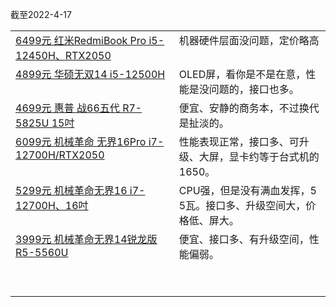 截至2022-4-17

<table>
<tr><td valign="top" colspan="1" rowspan="1"><a target="_blank" href="http://mp.weixin.qq.com/s?__biz=MzA5MzcxNjQwNw==&amp;mid=2649892314&amp;idx=1&amp;sn=88064a634ca77e5d3f72f793d4acbb79&amp;chksm=885f2f02bf28a614524d1d0d33076eee7a2c48ca5b62b02b986532207e93453e4b5845ea5f1d&amp;scene=21#wechat_redirect" textvalue="6499元 红米RedmiBook Pro i5-12450H、RTX2050" linktype="text" imgurl="" imgdata="null" data-itemshowtype="0" tab="innerlink" data-linktype="2" wah-hotarea="click" hasload="1">6499元 红米RedmiBook Pro i5-12450H、RTX2050</a><br></td><td valign="top" colspan="1" rowspan="1" style="word-break: break-all;">机器硬件层面没问题，定价略高<br></td></tr><tr><td valign="top" colspan="1" rowspan="1" style="word-break: break-all;"><a target="_blank" href="http://mp.weixin.qq.com/s?__biz=MzA5MzcxNjQwNw==&amp;mid=2649892061&amp;idx=1&amp;sn=1836345d8e0ee59b2eb72284616e549f&amp;chksm=885f2e05bf28a7134e1acaa65f322dc428fa3d4e7fdaf60c56b258da4dc49c4447176fa999d5&amp;scene=21#wechat_redirect" textvalue="4899元 华硕无双14 i5-12500H" linktype="text" imgurl="" imgdata="null" data-itemshowtype="0" tab="innerlink" data-linktype="2" wah-hotarea="click" hasload="1">4899元 华硕无双14 i5-12500H</a><br></td><td valign="top" colspan="1" rowspan="1" style="word-break: break-all;">OLED屏，看你是不是在意，性能是没问题的，接口也多。<br></td></tr><tr><td valign="top" colspan="1" rowspan="1"><a target="_blank" href="http://mp.weixin.qq.com/s?__biz=MzA5MzcxNjQwNw==&amp;mid=2649890982&amp;idx=1&amp;sn=6f8b293489f0e5a4bf43da826f3ea165&amp;chksm=885f2a7ebf28a368136fd7a63ffecea22b234383135179b2f40e3fb355254e63314e05ba5d2b&amp;scene=21#wechat_redirect" textvalue="4699元 惠普 战66五代 R7-5825U 15吋" linktype="text" imgurl="" imgdata="null" data-itemshowtype="0" tab="innerlink" data-linktype="2" wah-hotarea="click" hasload="1">4699元 惠普 战66五代 R7-5825U 15吋</a><br></td><td valign="top" colspan="1" rowspan="1" style="word-break: break-all;">便宜、安静的商务本，不过换代是扯淡的。<br></td></tr><tr><td valign="top" colspan="1" rowspan="1"><a target="_blank" href="http://mp.weixin.qq.com/s?__biz=MzA5MzcxNjQwNw==&amp;mid=2649891040&amp;idx=1&amp;sn=638a71200c8626a9631c7b16c2d1f252&amp;chksm=885f2a38bf28a32edee265668756002ef9d5bedfbd40186e6a7c3409f184ff826ffe28b08d83&amp;scene=21#wechat_redirect" textvalue="6099元 机械革命 无界16Pro i7-12700H/RTX2050" linktype="text" imgurl="" imgdata="null" data-itemshowtype="0" tab="innerlink" data-linktype="2" wah-hotarea="click" hasload="1">6099元 机械革命 无界16Pro i7-12700H/RTX2050</a><br></td><td valign="top" colspan="1" rowspan="1" style="word-break: break-all;">性能表现正常，接口多、可升级、大屏，显卡约等于台式机的1650。<br></td></tr><tr><td valign="top" colspan="1" rowspan="1"><a target="_blank" href="http://mp.weixin.qq.com/s?__biz=MzA5MzcxNjQwNw==&amp;mid=2649889859&amp;idx=1&amp;sn=e83f287310bea477bae4835d6f8a5802&amp;chksm=885f169bbf289f8d91ba4820795512fa1ca265b0bffb82ef1babdb81272e209618e4d87974b7&amp;scene=21#wechat_redirect" textvalue="5299元 机械革命无界16 i7-12700H、16吋" linktype="text" imgurl="" imgdata="null" data-itemshowtype="0" tab="innerlink" data-linktype="2" wah-hotarea="click" hasload="1">5299元 机械革命无界16 i7-12700H、16吋</a><br></td><td valign="top" colspan="1" rowspan="1" style="word-break: break-all;">CPU强，但是没有满血发挥，55瓦。接口多、升级空间大，价格低、屏大。<br></td></tr><tr><td width="268" valign="top"><a target="_blank" href="http://mp.weixin.qq.com/s?__biz=MzA5MzcxNjQwNw==&amp;mid=2649889771&amp;idx=1&amp;sn=5c384b23db575a916eeb574758909b23&amp;chksm=885f1133bf289825fc90b6cc9f2f1da26cf75b68e14a1c8a1fb755bf8bcb215079276ce126ba&amp;scene=21#wechat_redirect" textvalue="3999元 机械革命无界14锐龙版 R5-5560U" linktype="text" imgurl="" imgdata="null" data-itemshowtype="0" tab="innerlink" data-linktype="2" wah-hotarea="click" hasload="1">3999元 机械革命无界14锐龙版 R5-5560U</a><br></td><td width="268" valign="top" style="word-break: break-all;">便宜、接口多、有升级空间，性能偏弱。<br></td></tr><tr><td width="268" valign="top"><br></td><td width="268" valign="top"><br></td></tr><tr><td width="268" valign="top"><br></td><td width="268" valign="top"><br></td></tr></table>
